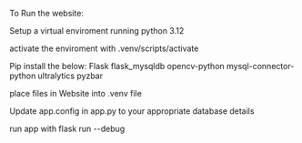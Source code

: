 To Run the website:

Setup a virtual enviroment running python 3.12

activate the enviroment with
.venv/scripts/activate

Pip install the below:
Flask
flask_mysqldb
opencv-python
mysql-connector-python
ultralytics
pyzbar

place files in Website into .venv file

Update app.config in app.py to your appropriate database details

run app with flask run --debug
